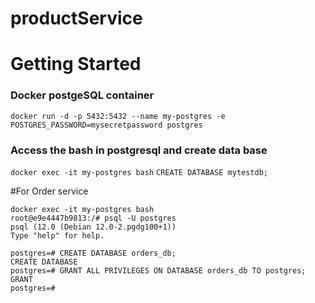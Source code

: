 # productService

# Getting Started

### Docker postgeSQL container 

```docker run -d -p 5432:5432 --name my-postgres -e POSTGRES_PASSWORD=mysecretpassword postgres```

### Access the bash in postgresql  and create data base

```docker exec -it my-postgres bash```
```CREATE DATABASE mytestdb;```


#For Order service


```
docker exec -it my-postgres bash
root@e9e4447b9813:/# psql -U postgres
psql (12.0 (Debian 12.0-2.pgdg100+1))
Type "help" for help.

postgres=# CREATE DATABASE orders_db;
CREATE DATABASE
postgres=# GRANT ALL PRIVILEGES ON DATABASE orders_db TO postgres;
GRANT
postgres=#
```
